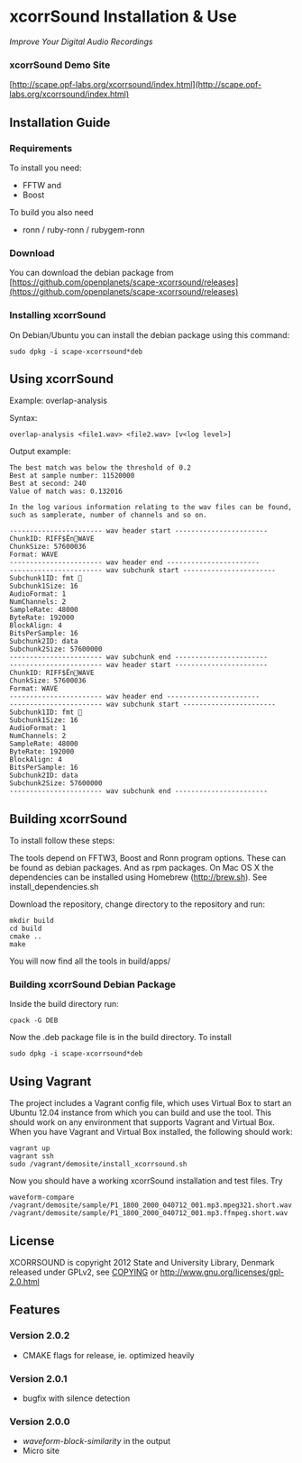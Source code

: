 xcorrSound Installation & Use
=============================
*Improve Your Digital Audio Recordings*

### xcorrSound Demo Site

[http://scape.opf-labs.org/xcorrsound/index.html](http://scape.opf-labs.org/xcorrsound/index.html)

## Installation Guide

### Requirements

To install you need:

* FFTW and
* Boost

To build you also need

* ronn / ruby-ronn / rubygem-ronn

### Download

You can download the debian package from [https://github.com/openplanets/scape-xcorrsound/releases](https://github.com/openplanets/scape-xcorrsound/releases)

### Installing xcorrSound

On Debian/Ubuntu you can install the debian package using this command:

    sudo dpkg -i scape-xcorrsound*deb

## Using xcorrSound

Example: overlap-analysis

Syntax:

    overlap-analysis <file1.wav> <file2.wav> [v<log level>]

Output example:

    The best match was below the threshold of 0.2
    Best at sample number: 11520000
    Best at second: 240
    Value of match was: 0.132016

    In the log various information relating to the wav files can be found,
    such as samplerate, number of channels and so on.

    ----------------------- wav header start -----------------------
    ChunkID: RIFF$ËnWAVE
    ChunkSize: 57600036
    Format: WAVE
    ----------------------- wav header end -----------------------
    ----------------------- wav subchunk start -----------------------
    Subchunk1ID: fmt 
    Subchunk1Size: 16
    AudioFormat: 1
    NumChannels: 2
    SampleRate: 48000
    ByteRate: 192000
    BlockAlign: 4
    BitsPerSample: 16
    Subchunk2ID: data
    Subchunk2Size: 57600000
    ----------------------- wav subchunk end -----------------------
    ----------------------- wav header start -----------------------
    ChunkID: RIFF$ËnWAVE
    ChunkSize: 57600036
    Format: WAVE
    ----------------------- wav header end -----------------------
    ----------------------- wav subchunk start -----------------------
    Subchunk1ID: fmt 
    Subchunk1Size: 16
    AudioFormat: 1
    NumChannels: 2
    SampleRate: 48000
    ByteRate: 192000
    BlockAlign: 4
    BitsPerSample: 16
    Subchunk2ID: data
    Subchunk2Size: 57600000
    ----------------------- wav subchunk end -----------------------

## Building xcorrSound

To install follow these steps:

The tools depend on FFTW3, Boost and Ronn program options. These can be found as debian packages.
And as rpm packages. On Mac OS X the dependencies can be installed using
Homebrew (http://brew.sh). See install_dependencies.sh

Download the repository, change directory to the repository and run:

    mkdir build
    cd build
    cmake ..
    make

You will now find all the tools in build/apps/

### Building xcorrSound Debian Package

Inside the build directory run:

    cpack -G DEB

Now the .deb package file is in the build directory.
To install

    sudo dpkg -i scape-xcorrsound*deb


## Using Vagrant

The project includes a Vagrant config file, which uses Virtual Box to start an Ubuntu 12.04 instance from which you can build and use the tool. This should work on any environment that supports Vagrant and Virtual Box. When you have Vagrant and Virtual Box installed, the following should work:

    vagrant up
    vagrant ssh
    sudo /vagrant/demosite/install_xcorrsound.sh

Now you should have a working xcorrSound installation and test files. Try

    waveform-compare /vagrant/demosite/sample/P1_1800_2000_040712_001.mp3.mpeg321.short.wav /vagrant/demosite/sample/P1_1800_2000_040712_001.mp3.ffmpeg.short.wav

## License

XCORRSOUND is copyright 2012 State and University Library, Denmark
released under GPLv2, see [COPYING](https://github.com/openplanets/scape-xcorrsound/blob/master/COPYING) or http://www.gnu.org/licenses/gpl-2.0.html

## Features

### Version 2.0.2

* CMAKE flags for release, ie. optimized heavily

### Version 2.0.1

* bugfix with silence detection

### Version 2.0.0

* _waveform-block-similarity_ in the output
* Micro site

